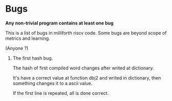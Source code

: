 # Bugs

__Any non-trivial program contains at least one bug__

This is a list of bugs in milliforth riscv code.
Some bugs are beyond scope of metrics and learning.

(Anyone ?)

1. The first hash bug.

    The hash of first compiled word changes after writed at dictionary.

    It's have a correct value at function dbj2 and writed in
    dictionary, then something changes it to a ascii value.
    
    If the first line is repeated, all is done correct.



